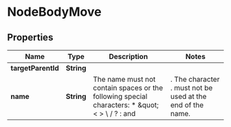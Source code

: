 # NodeBodyMove

## Properties
Name | Type | Description | Notes
------------ | ------------- | ------------- | -------------
**targetParentId** | **String** |  | 
**name** | **String** | The name must not contain spaces or the following special characters: * \&quot; &lt; &gt; \\ / ? : and |. The character . must not be used at the end of the name.  |  [optional]
